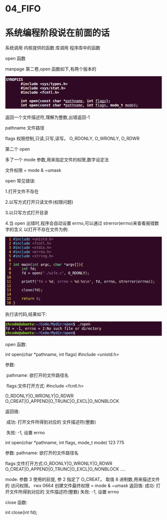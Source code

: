 # 04_FIFO

# 系统编程阶段说在前面的话

系统调用  内核提供的函数
库调用 程序库中的函数


open 函数

manpage 第二卷,open 函数如下,有两个版本的

![image-20210123201530231](04_FILEIO.assets/image-20210123201530231.png)

返回一个文件描述符,理解为整数,出错返回-1

pathname 文件路径

flags 权限控制,只读,只写,读写。  O_RDONLY, O_WRONLY, O_RDWR

第二个 open

多了一个 mode 参数,用来指定文件的权限,数字设定法

文件权限 = mode & ~umask

open 常见错误:

1.打开文件不存在

2.以写方式打开只读文件(权限问题)

3.以只写方式打开目录

4.当 open 出错时,程序会自动设置 errno,可以通过 strerror(errno)来查看报错数字的含义
以打开不存在文件为例:

![image-20210123201734193](04_FILEIO.assets/image-20210123201734193.png)

执行该代码,结果如下:

![image-20210123201752416](04_FILEIO.assets/image-20210123201752416.png)

open 函数:

int open(char *pathname, int flags)  #include <unistd.h>

参数:

​	pathname: 欲打开的文件路径名

​	flags:文件打开方式:  #include <fcntl.h>

O_RDONLY|O_WRONLY|O_RDWR O_CREAT|O_APPEND|O_TRUNC|O_EXCL|O_NONBLOCK



返回值:

​	成功: 打开文件所得到对应的 文件描述符(整数)

​	失败: -1, 设置 errno



int open(char *pathname, int flags, mode_t mode) 123 775

参数:
pathname: 欲打开的文件路径名

flags:文件打开方式:O_RDONLY|O_WRONLY|O_RDWR
O_CREAT|O_APPEND|O_TRUNC|O_EXCL|O_NONBLOCK ....

mode: 参数 3 使用的前提, 参 2 指定了 O_CREAT。 取值 8 进制数,用来描述文件的 访问权限。 rwx 0664
创建文件最终权限 = mode & ~umask
返回值:
成功: 打开文件所得到对应的 文件描述符(整数)
失败: -1, 设置 errno

close 函数:

int close(int fd);



















